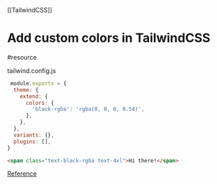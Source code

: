 [[TailwindCSS]]

# Add custom colors in TailwindCSS
#resource 

tailwind.config.js
```js
 module.exports = {
  theme: {
    extend: {
      colors: {
        'black-rgba': 'rgba(0, 0, 0, 0.54)',
      },
    },
  },
  variants: {},
  plugins: [],
}
```

```html
<span class="text-black-rgba text-4xl">Hi there!</span>
```

[Reference](https://stackoverflow.com/a/65307983)